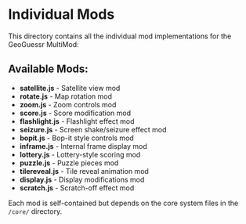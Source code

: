 # Individual Mods

This directory contains all the individual mod implementations for the GeoGuessr MultiMod:

## Available Mods:
- **satellite.js** - Satellite view mod
- **rotate.js** - Map rotation mod
- **zoom.js** - Zoom controls mod
- **score.js** - Score modification mod
- **flashlight.js** - Flashlight effect mod
- **seizure.js** - Screen shake/seizure effect mod
- **bopit.js** - Bop-it style controls mod
- **inframe.js** - Internal frame display mod
- **lottery.js** - Lottery-style scoring mod
- **puzzle.js** - Puzzle pieces mod
- **tilereveal.js** - Tile reveal animation mod
- **display.js** - Display modifications mod
- **scratch.js** - Scratch-off effect mod

Each mod is self-contained but depends on the core system files in the `/core/` directory.
